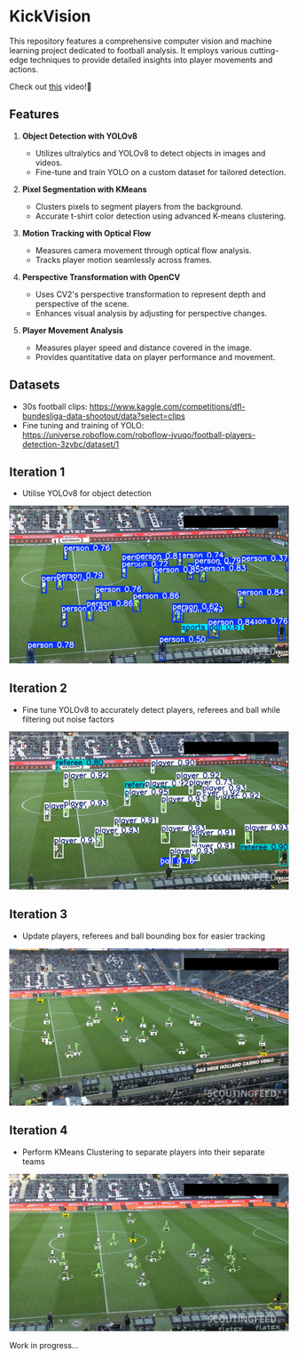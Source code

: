 # KickVision

This repository features a comprehensive computer vision and machine learning project dedicated to football analysis. It employs various cutting-edge techniques to provide detailed insights into player movements and actions.

Check out [this](https://github.com/ehz0ah/KickVision/tree/master/output_videos) video!🎥

## Features

1. **Object Detection with YOLOv8**
   - Utilizes ultralytics and YOLOv8 to detect objects in images and videos.
   - Fine-tune and train YOLO on a custom dataset for tailored detection.

2. **Pixel Segmentation with KMeans**
   - Clusters pixels to segment players from the background.
   - Accurate t-shirt color detection using advanced K-means clustering.

3. **Motion Tracking with Optical Flow**
   - Measures camera movement through optical flow analysis.
   - Tracks player motion seamlessly across frames.

4. **Perspective Transformation with OpenCV**
   - Uses CV2's perspective transformation to represent depth and perspective of the scene.
   - Enhances visual analysis by adjusting for perspective changes.

5. **Player Movement Analysis**
   - Measures player speed and distance covered in the image.
   - Provides quantitative data on player performance and movement.

## Datasets
- 30s football clips: https://www.kaggle.com/competitions/dfl-bundesliga-data-shootout/data?select=clips
- Fine tuning and training of YOLO: https://universe.roboflow.com/roboflow-jvuqo/football-players-detection-3zvbc/dataset/1

## Iteration 1
- Utilise YOLOv8 for object detection 

![Iteration 1](images/iteration1.png)

## Iteration 2
- Fine tune YOLOv8 to accurately detect players, referees and ball while filtering out noise factors

![Iteration 2](images/iteration2.png)

## Iteration 3
- Update players, referees and ball bounding box for easier tracking

![Iteration 3](images/iteration3.png)

## Iteration 4
- Perform KMeans Clustering to separate players into their separate teams

![Iteration 4](images/iteration4.png)

Work in progress...
